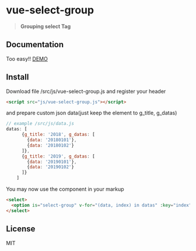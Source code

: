 # vue-select-group

> **Grouping select Tag**

## Documentation
Too easy!!
[DEMO](https://crackerjackij.github.io/vue-select-group/index.html)

## Install
Download file /src/js/vue-select-group.js
and register your header
```html
<script src="js/vue-select-group.js"></script>
```

and prepare custom json data(just keep the element to g_title, g_datas)
```js
// example /src/js/data.js
datas: [
      {g_title: '2018', g_datas: [
        {data: '20180101'},
        {data: '20180102'}
      ]},
      {g_title: '2019', g_datas: [
        {data: '20190101'},
        {data: '20190102'}
      ]}
    ]
```

You may now use the component in your markup

```html
<select>
  <option is="select-group" v-for="(data, index) in datas" :key="index" :params="data"></option>
</select>
```
## License
MIT
